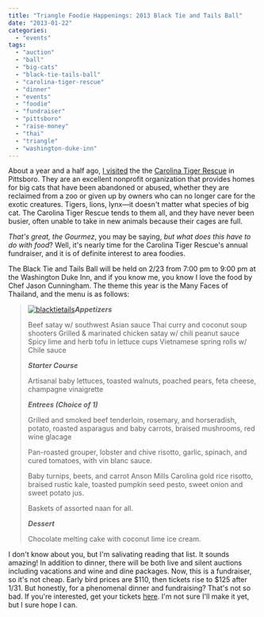 ```yaml
---
title: "Triangle Foodie Happenings: 2013 Black Tie and Tails Ball"
date: "2013-01-22"
categories:
  - "events"
tags:
  - "auction"
  - "ball"
  - "big-cats"
  - "black-tie-tails-ball"
  - "carolina-tiger-rescue"
  - "dinner"
  - "events"
  - "foodie"
  - "fundraiser"
  - "pittsboro"
  - "raise-money"
  - "thai"
  - "triangle"
  - "washington-duke-inn"
---
```


About a year and a half ago, [I visited](http://www.rebeccagomezfarrell.com/2011/04/carolina-tiger-rescue/ "Visit blog") the the [Carolina Tiger Rescue](http://www.carolinatigerrescue.org/default.asp "Website") in Pittsboro. They are an excellent nonprofit organization that provides homes for big cats that have been abandoned or abused, whether they are reclaimed from a zoo or given up by owners who can no longer care for the exotic creatures. Tigers, lions, lynx—it doesn't matter what species of big cat. The Carolina Tiger Rescue tends to them all, and they have never been busier, often unable to take in new animals because their cages are full.

_That's great, the Gourmez_, you may be saying, _but what does this have to do with food_? Well, it's nearly time for the Carolina Tiger Rescue's annual fundraiser, and it is of definite interest to area foodies.

The Black Tie and Tails Ball will be held on 2/23 from 7:00 pm to 9:00 pm at the Washington Duke Inn, and if you know me, you know I love the food by Chef Jason Cunningham. The theme this year is the Many Faces of Thailand, and the menu is as follows:

> [![blacktietails](http://s3.amazonaws.com/thegourmez-wpmedia/2013/01/blacktietails.png)](http://www.rebeccagomezfarrell.com/?attachment_id=5591)**_Appetizers_**
>
> Beef satay w/ southwest Asian sauce Thai curry and coconut soup shooters Grilled & marinated chicken satay w/ chili peanut sauce Spicy lime and herb tofu in lettuce cups Vietnamese spring rolls w/ Chile sauce
>
> **_Starter Course_**
>
> Artisanal baby lettuces, toasted walnuts, poached pears, feta cheese, champagne vinaigrette
>
> **_Entrees (Choice of 1)_**
>
> Grilled and smoked beef tenderloin, rosemary, and horseradish, potato, roasted asparagus and baby carrots, braised mushrooms, red wine glacage
>
> Pan-roasted grouper, lobster and chive risotto, garlic, spinach, and cured tomatoes, with vin blanc sauce.
>
> Baby turnips, beets, and carrot Anson Mills Carolina gold rice risotto, braised rustic kale, toasted pumpkin seed pesto, sweet onion and sweet potato jus.
>
> Baskets of assorted naan for all.
>
> **_Dessert_**
>
> Chocolate melting cake with coconut lime ice cream.

I don't know about you, but I'm salivating reading that list. It sounds amazing! In addition to dinner, there will be both live and silent auctions including vacations and wine and dine packages. Now, this is a fundraiser, so it's not cheap. Early bird prices are $110, then tickets rise to $125 after 1/31. But honestly, for a phenomenal dinner and fundraising? That's not so bad. If you're interested, get your tickets [here](http://www.carolinatigerrescue.org/events/BTTB/default.asp "tickets for black ties and tails ball"). I'm not sure I'll make it yet, but I sure hope I can.
